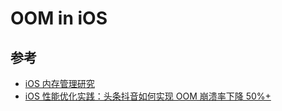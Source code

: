 # OOM in iOS

## 参考
- [iOS 内存管理研究](https://zhuanlan.zhihu.com/p/49829766)
- [iOS 性能优化实践：头条抖音如何实现 OOM 崩溃率下降 50%+](https://www.infoq.cn/article/ox7u3ymwiwzamt1vgm7m)